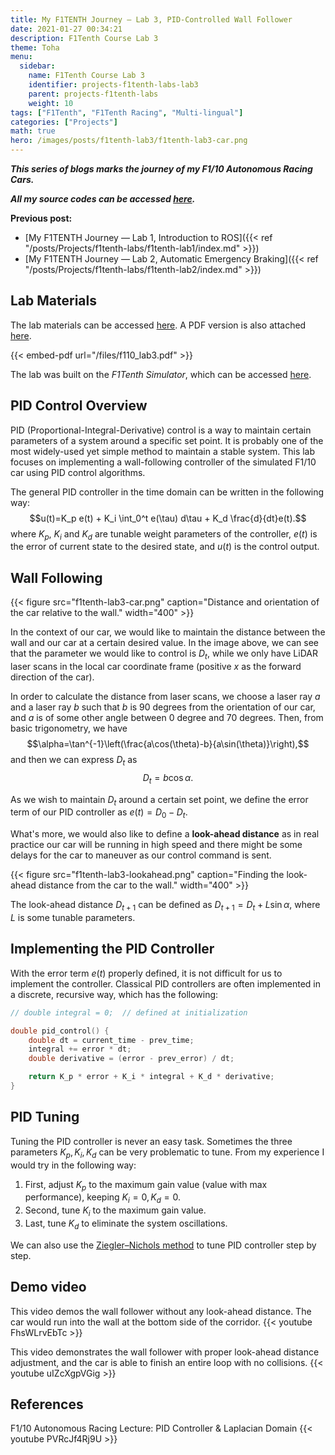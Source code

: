 ```yaml
---
title: My F1TENTH Journey — Lab 3, PID-Controlled Wall Follower
date: 2021-01-27 00:34:21
description: F1Tenth Course Lab 3
theme: Toha
menu:
  sidebar:
    name: F1Tenth Course Lab 3
    identifier: projects-f1tenth-labs-lab3
    parent: projects-f1tenth-labs
    weight: 10
tags: ["F1Tenth", "F1Tenth Racing", "Multi-lingual"]
categories: ["Projects"]
math: true
hero: /images/posts/f1tenth-lab3/f1tenth-lab3-car.png
---
```


***This series of blogs marks the journey of my F1/10 Autonomous Racing Cars.***

***All my source codes can be accessed [here](https://github.com/shineyruan/F1Tenth_Labs).***

**Previous post:**

- [My F1TENTH Journey — Lab 1, Introduction to ROS]({{< ref "/posts/Projects/f1tenth-labs/f1tenth-lab1/index.md" >}})
- [My F1TENTH Journey — Lab 2, Automatic Emergency Braking]({{< ref "/posts/Projects/f1tenth-labs/f1tenth-lab2/index.md" >}})

<!-- more -->

## Lab Materials

The lab materials can be accessed [here](https://f1tenth-coursekit.readthedocs.io/en/stable/assignments/labs/lab3.html#). A PDF version is also attached [here](/files/f110_lab3.pdf).

{{< embed-pdf url="/files/f110_lab3.pdf" >}}

The lab was built on the *F1Tenth Simulator*, which can be accessed [here](https://f1tenth.readthedocs.io/en/stable/going_forward/simulator/sim_install.html).

## PID Control Overview

PID (Proportional-Integral-Derivative) control is a way to maintain certain parameters of a system around a specific set point. It is probably one of the most widely-used yet simple method to maintain a stable system. This lab focuses on implementing a wall-following controller of the simulated F1/10 car using PID control algorithms.

The general PID controller in the time domain can be written in the following way:
$$u(t)=K_p e(t) + K_i \int_0^t e(\tau) d\tau + K_d \frac{d}{dt}e(t).$$
where $K_p$, $K_i$ and $K_d$ are tunable weight parameters of the controller, $e(t)$ is the error of current state to the desired state, and $u(t)$ is the control output.

## Wall Following

{{< figure src="f1tenth-lab3-car.png" caption="Distance and orientation of the car relative to the wall." width="400" >}}

In the context of our car, we would like to maintain the distance between the wall and our car at a certain desired value. In the image above, we can see that the parameter we would like to control is $D_t$, while we only have LiDAR laser scans in the local car coordinate frame (positive $x$ as the forward direction of the car).

In order to calculate the distance from laser scans, we choose a laser ray $a$ and a laser ray $b$ such that $b$ is 90 degrees from the orientation of our car, and $a$ is of some other angle between 0 degree and 70 degrees. Then, from basic trigonometry, we have
$$\alpha=\tan^{-1}\left(\frac{a\cos(\theta)-b}{a\sin(\theta)}\right),$$
and then we can express $D_t$ as
$$D_t=b\cos\alpha.$$

As we wish to maintain $D_t$ around a certain set point, we define the error term of our PID controller as $e(t)=D_0-D_t$.

What's more, we would also like to define a **look-ahead distance** as in real practice our car will be running in high speed and there might be some delays for the car to maneuver as our control command is sent.

{{< figure src="f1tenth-lab3-lookahead.png" caption="Finding the look-ahead distance from the car to the wall." width="400" >}}

The look-ahead distance $D_{t+1}$ can be defined as $D_{t+1}=D_t+L\sin\alpha$, where $L$ is some tunable parameters.

## Implementing the PID Controller

With the error term $e(t)$ properly defined, it is not difficult for us to implement the controller. Classical PID controllers are often implemented in a discrete, recursive way, which has the following:

```cpp
// double integral = 0;  // defined at initialization

double pid_control() {
    double dt = current_time - prev_time;
    integral += error * dt;
    double derivative = (error - prev_error) / dt;

    return K_p * error + K_i * integral + K_d * derivative;
}
```

## PID Tuning

Tuning the PID controller is never an easy task. Sometimes the three parameters $K_p, K_i, K_d$ can be very problematic to tune. From my experience I would try in the following way:

1. First, adjust $K_p$ to the maximum gain value (value with max performance), keeping $K_i=0, K_d=0$.
2. Second, tune $K_i$ to the maximum gain value.
3. Last, tune $K_d$ to eliminate the system oscillations.

We can also use the [Ziegler–Nichols method](https://en.wikipedia.org/wiki/Ziegler%E2%80%93Nichols_method) to tune PID controller step by step.

## Demo video

This video demos the wall follower without any look-ahead distance. The car would run into the wall at the bottom side of the corridor.
{{< youtube FhsWLrvEbTc >}}

This video demonstrates the wall follower with proper look-ahead distance adjustment, and the car is able to finish an entire loop with no collisions.
{{< youtube uIZcXgpVGig >}}

## References

F1/10 Autonomous Racing Lecture: PID Controller & Laplacian Domain
{{< youtube PVRcJf4Rj9U >}}
